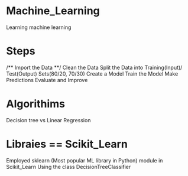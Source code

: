 # Machine_Learning
Learning machine learning
# Steps
/** Import the Data **/
Clean the Data
Split the Data into Training(Input)/ Test(Output) Sets(80/20, 70/30)
Create a Model
Train the Model
Make Predictions
Evaluate and Improve
#   Algorithims
Decision tree vs Linear Regression
# Libraies == Scikit_Learn
Employed sklearn (Most popular ML library in Python) module in Scikit_Learn
Using the class DecisionTreeClassifier
